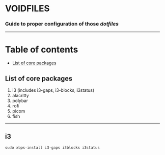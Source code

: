 # **VOIDFILES**
### Guide to proper configuration of those ***dotfiles***

---

# Table of contents
- [List of core packages](#corepackages)

## List of core packages <a name="corepackages"></a>

1. i3 (includes i3-gaps, i3-blocks, i3status)
2. alacritty
3. polybar
4. rofi
5. picom
6. fish

---

## i3

```shell
sudo xbps-install i3-gaps i3blocks i3status
```
